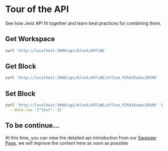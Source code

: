 # Tour of the API

See how Jwst API fit together and learn best practices for combining them.

## Get Workspace

```sh
curl 'http://localhost:3000/api/block/AFFiNE'
```

## Get Block

```sh
curl 'http://localhost:3000/api/block/AFFiNE/affine_P2hA3XxAacZ8SKR'
```

## Set Block

```sh
curl 'http://localhost:3000/api/block/AFFiNE/affine_P2hA3XxAacZ8SKR' \
  --data-raw '{"test": 1}'
```

## To be continue...

At this time, you can view the detailed api introduction from our [Swagger Page](/swagger-ui/), we will improve the content here as soon as possible
